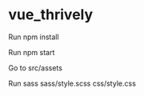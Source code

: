 # vue_thrively

Run npm install

Run npm start

Go to src/assets

Run sass sass/style.scss css/style.css
